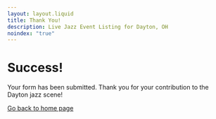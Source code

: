 ```yaml
---
layout: layout.liquid
title: Thank You!
description: Live Jazz Event Listing for Dayton, OH
noindex: "true"
---
```


# Success!
Your form has been submitted. Thank you for your contribution to the Dayton jazz scene!

<a class="btn" href="/">Go back to home page</a>
